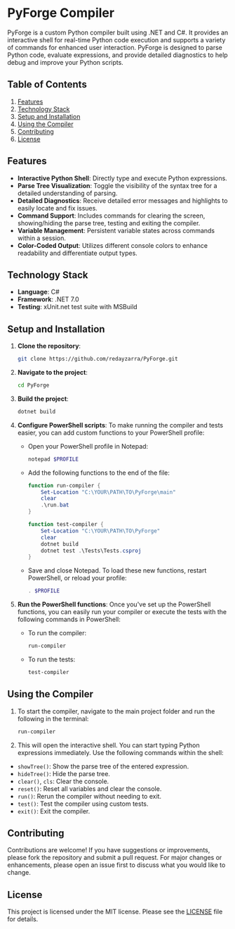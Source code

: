# PyForge Compiler

PyForge is a custom Python compiler built using .NET and C#. It provides an interactive shell for real-time Python code execution and supports a variety of commands for enhanced user interaction. PyForge is designed to parse Python code, evaluate expressions, and provide detailed diagnostics to help debug and improve your Python scripts.

## Table of Contents
1. [Features](#features)
2. [Technology Stack](#technology-stack)
3. [Setup and Installation](#setup-and-installation)
4. [Using the Compiler](#using-the-compiler)
5. [Contributing](#contributing)
6. [License](#license)

## Features

- **Interactive Python Shell**: Directly type and execute Python expressions.
- **Parse Tree Visualization**: Toggle the visibility of the syntax tree for a detailed understanding of parsing.
- **Detailed Diagnostics**: Receive detailed error messages and highlights to easily locate and fix issues.
- **Command Support**: Includes commands for clearing the screen, showing/hiding the parse tree, testing and exiting the compiler.
- **Variable Management**: Persistent variable states across commands within a session.
- **Color-Coded Output**: Utilizes different console colors to enhance readability and differentiate output types.

## Technology Stack

- **Language**: C#
- **Framework**: .NET 7.0
- **Testing**: xUnit.net test suite with MSBuild

## Setup and Installation

1. **Clone the repository**:
   ```bash
   git clone https://github.com/redayzarra/PyForge.git
   ```

2. **Navigate to the project**:
   ```bash
   cd PyForge
   ```

3. **Build the project**:
   ```bash
   dotnet build
   ```

4. **Configure PowerShell scripts**:
   To make running the compiler and tests easier, you can add custom functions to your PowerShell profile:

   - Open your PowerShell profile in Notepad:
  
   
     ```powershell
     notepad $PROFILE
     ```
   - Add the following functions to the end of the file:
  
     
     ```powershell
     function run-compiler {
         Set-Location "C:\YOUR\PATH\TO\PyForge\main"
         clear
         .\run.bat
     }

     function test-compiler {
         Set-Location "C:\YOUR\PATH\TO\PyForge"
         clear
         dotnet build
         dotnet test .\Tests\Tests.csproj
     }
     ```
   - Save and close Notepad. To load these new functions, restart PowerShell, or reload your profile:
     ```powershell
     . $PROFILE
     ```

5. **Run the PowerShell functions**:
   Once you've set up the PowerShell functions, you can easily run your compiler or execute the tests with the following commands in PowerShell:
   - To run the compiler:
     
     ```powershell
     run-compiler
     ```
   - To run the tests:
     
     ```powershell
     test-compiler
     ```

## Using the Compiler

1. To start the compiler, navigate to the main project folder and run the following in the terminal:

    ```powershell
    run-compiler
    ```

2. This will open the interactive shell. You can start typing Python expressions immediately. Use the following commands within the shell:

- `showTree()`: Show the parse tree of the entered expression.
- `hideTree()`: Hide the parse tree.
- `clear()`, `cls`: Clear the console.
- `reset()`: Reset all variables and clear the console.
- `run()`: Rerun the compiler without needing to exit.
- `test()`: Test the compiler using custom tests.
- `exit()`: Exit the compiler.


## Contributing

Contributions are welcome! If you have suggestions or improvements, please fork the repository and submit a pull request. For major changes or enhancements, please open an issue first to discuss what you would like to change.

## License

This project is licensed under the MIT license. Please see the [LICENSE](https://github.com/redayzarra/PyForge/blob/master/LICENSE) file for details.
